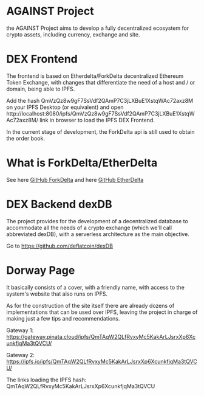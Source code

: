 # AGAINST Project

the AGAINST Project aims to develop a fully decentralized ecosystem for crypto assets, including currency, exchange and site.


# DEX Frontend
The frontend is based on Etherdelta/ForkDelta decentralized Ethereum Token Exchange, with changes that differentiate the need of a host and / or domain, being able to IPFS.

Add the hash QmVzQz8w9gF7SsVdf2QAmP7C3jLXBuE1XstqWAc72axz8M on your IPFS Desktop (or equivalent) and open http://localhost:8080/ipfs/QmVzQz8w9gF7SsVdf2QAmP7C3jLXBuE1XstqWAc72axz8M/ link in browser to load the IPFS DEX Frontend.

In the current stage of development, the ForkDelta api is still used to obtain the order book.


# What is ForkDelta/EtherDelta

See here [GitHub ForkDelta](https://github.com/forkdelta/)
and here [GitHub EtherDelta](https://github.com/etherdelta/)


# DEX Backend dexDB

The project provides for the development of a decentralized database to accommodate all the needs of a crypto exchange (which we'll call abbreviated dexDB), with a serverless architecture as the main objective.

Go to https://github.com/deflatcoin/dexDB

# Dorway Page

It basically consists of a cover, with a friendly name, with access to the system's website that also runs on IPFS.

As for the construction of the site itself there are already dozens of implementations that can be used over IPFS, leaving the project in charge of making just a few tips and recommendations.

Gateway 1:
https://gateway.pinata.cloud/ipfs/QmTAqW2QLfRvxyMc5KakArLJsrxXp6XcunkfjqMa3tQVCU/

Gateway 2:
https://ipfs.io/ipfs/QmTAqW2QLfRvxyMc5KakArLJsrxXp6XcunkfjqMa3tQVCU/


The links loading the IPFS hash: QmTAqW2QLfRvxyMc5KakArLJsrxXp6XcunkfjqMa3tQVCU


